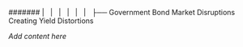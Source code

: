####### |   |   |   |   |   |   ├── Government Bond Market Disruptions Creating Yield Distortions

*Add content here*